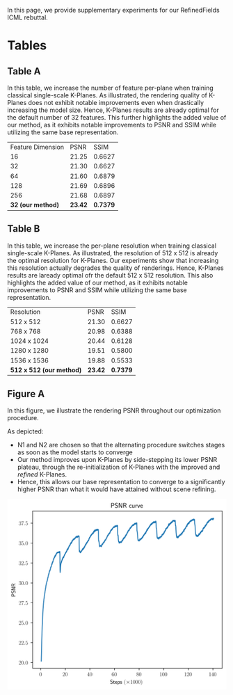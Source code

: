 In this page, we provide supplementary experiments for our RefinedFields ICML rebuttal.

# Tables

## Table A
In this table, we increase the number of feature per-plane when training classical single-scale K-Planes.
As illustrated, the rendering quality of K-Planes does not exhibit notable improvements even when drastically increasing the model size.
Hence, K-Planes results are already optimal for the default number of 32 features.
This further highlights the added value of our method, as it exhibits notable improvements to PSNR and SSIM while utilizing the same base representation.

<center>

<table>
    <tr>
        <td>Feature Dimension</td>
        <td>PSNR</td>
        <td>SSIM</td>
    </tr>
    <tr>
        <td>16</td>
        <td>21.25</td>
        <td>0.6627</td>
    </tr>
    <tr>
        <td>32</td>
        <td>21.30</td>
        <td>0.6627</td>
    </tr>
    <tr>
        <td>64</td>
        <td>21.60</td>
        <td>0.6879</td>
    </tr>
    <tr>
        <td>128</td>
        <td>21.69</td>
        <td>0.6896</td>
    </tr>
    <tr>
        <td>256</td>
        <td>21.68</td>
        <td>0.6897</td>
    </tr>
    <tr>
        <td><b>32 (our method)</b></td>
        <td><b>23.42</b></td>
        <td><b>0.7379</b></td>
    </tr>
</table>

</center>

## Table B
In this table, we increase the per-plane resolution when training classical single-scale K-Planes.
As illustrated, the resolution of 512 x 512 is already the optimal resolution for K-Planes. 
Our experiments show that increasing this resolution actually degrades the quality of renderings. 
Hence, K-Planes results are laready optimal ofr the default 512 x 512 resolution.
This also highlights the added value of our method, as it exhibits notable improvements to PSNR and SSIM while utilizing the same base representation.

<center>
  
<table>
    <tr>
        <td>Resolution</td>
        <td>PSNR</td>
        <td>SSIM</td>
    </tr>
    <tr>
        <td>512 x 512</td>
        <td>21.30</td>
        <td>0.6627</td>
    </tr>
    <tr>
        <td>768 x 768</td>
        <td>20.98</td>
        <td>0.6388</td>
    </tr>
    <tr>
        <td>1024 x 1024</td>
        <td>20.44</td>
        <td>0.6128</td>
    </tr>
    <tr>
        <td>1280 x 1280</td>
        <td>19.51</td>
        <td>0.5800</td>
    </tr>
    <tr>
        <td>1536 x 1536</td>
        <td>19.88</td>
        <td>0.5533</td>
    </tr>
    <tr>
        <td><b>512 x 512 (our method)</b></td>
        <td><b>23.42</b></td>
        <td><b>0.7379</b></td>
    </tr>
</table>

</center>

## Figure A
In this figure, we illustrate the rendering PSNR throughout our optimization procedure.

As depicted:
  - N1 and N2 are chosen so that the alternating procedure switches stages as soon as the model starts to converge
  - Our method improves upon K-Planes by side-stepping its lower PSNR plateau, through the re-initialization of K-Planes with the improved and _refined_ K-Planes.
  - Hence, this allows our base representation to converge to a significantly higher PSNR than what it would have attained without scene refining.

![Figure](assets/css/psnr_curve.svg)

